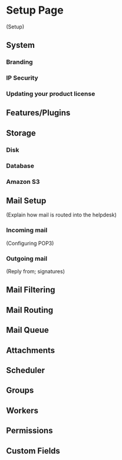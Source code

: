 
# Setup Page #

(Setup)

## System ##

### Branding ###

### IP Security ###

### Updating your product license ###

## Features/Plugins ##

## Storage ##

### Disk ###

### Database ###

### Amazon S3 ###

## Mail Setup ##

(Explain how mail is routed into the helpdesk)

### Incoming mail ###

(Configuring POP3)

### Outgoing mail ###

(Reply from; signatures)

## Mail Filtering ##

## Mail Routing ##

## Mail Queue ##

## Attachments ##

## Scheduler ##

## Groups ##

## Workers ##

## Permissions ##

## Custom Fields ##

